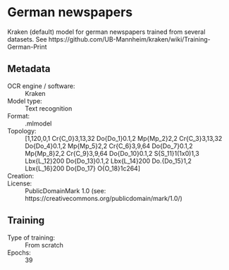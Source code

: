 <link rel="stylesheet" href="../../../../../../table_hide.css"/>
<div>
   <h1 id="title">German newspapers</h1>
   <p id="paragraph">Kraken (default) model for german newspapers trained from several datasets.
See https://github.com/UB-Mannheim/kraken/wiki/Training-German-Print</p>
   <h2>Metadata</h2>
   <dl class="grid">
      <dt id="Language">OCR engine / software:</dt>
      <dd>Kraken</dd>
      <dt id="Type">Model type:</dt>
      <dd>Text recognition</dd>
      <dt id="Format">Format:</dt>
      <dd>.mlmodel</dd>
      <dt id="Topology">Topology:</dt>
      <dd>[1,120,0,1 Cr{C_0}3,13,32 Do{Do_1}0.1,2 Mp{Mp_2}2,2 Cr{C_3}3,13,32 Do{Do_4}0.1,2 Mp{Mp_5}2,2 Cr{C_6}3,9,64 Do{Do_7}0.1,2 Mp{Mp_8}2,2 Cr{C_9}3,9,64 Do{Do_10}0.1,2 S{S_11}1(1x0)1,3 Lbx{L_12}200 Do{Do_13}0.1,2 Lbx{L_14}200 Do.{Do_15}1,2 Lbx{L_16}200 Do{Do_17} O{O_18}1c264]</dd>
      <dt id="Creation">Creation:</dt>
      <dd></dd>
      <dt id="License">License:</dt>
      <dd>PublicDomainMark 1.0 (see: https://creativecommons.org/publicdomain/mark/1.0/)</dd>
   </dl>
   <h2>Training</h2>
   <dl class="grid">
      <dt id="Training-type">Type of training:</dt>
      <dd>From scratch</dd>
      <dt id="Epochs">Epochs:</dt>
      <dd>39</dd>
   </dl> 
</div>
